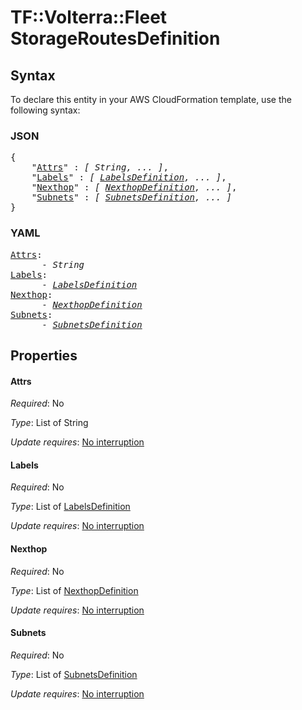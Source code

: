 # TF::Volterra::Fleet StorageRoutesDefinition

## Syntax

To declare this entity in your AWS CloudFormation template, use the following syntax:

### JSON

<pre>
{
    "<a href="#attrs" title="Attrs">Attrs</a>" : <i>[ String, ... ]</i>,
    "<a href="#labels" title="Labels">Labels</a>" : <i>[ <a href="labelsdefinition.md">LabelsDefinition</a>, ... ]</i>,
    "<a href="#nexthop" title="Nexthop">Nexthop</a>" : <i>[ <a href="nexthopdefinition.md">NexthopDefinition</a>, ... ]</i>,
    "<a href="#subnets" title="Subnets">Subnets</a>" : <i>[ <a href="subnetsdefinition.md">SubnetsDefinition</a>, ... ]</i>
}
</pre>

### YAML

<pre>
<a href="#attrs" title="Attrs">Attrs</a>: <i>
      - String</i>
<a href="#labels" title="Labels">Labels</a>: <i>
      - <a href="labelsdefinition.md">LabelsDefinition</a></i>
<a href="#nexthop" title="Nexthop">Nexthop</a>: <i>
      - <a href="nexthopdefinition.md">NexthopDefinition</a></i>
<a href="#subnets" title="Subnets">Subnets</a>: <i>
      - <a href="subnetsdefinition.md">SubnetsDefinition</a></i>
</pre>

## Properties

#### Attrs

_Required_: No

_Type_: List of String

_Update requires_: [No interruption](https://docs.aws.amazon.com/AWSCloudFormation/latest/UserGuide/using-cfn-updating-stacks-update-behaviors.html#update-no-interrupt)

#### Labels

_Required_: No

_Type_: List of <a href="labelsdefinition.md">LabelsDefinition</a>

_Update requires_: [No interruption](https://docs.aws.amazon.com/AWSCloudFormation/latest/UserGuide/using-cfn-updating-stacks-update-behaviors.html#update-no-interrupt)

#### Nexthop

_Required_: No

_Type_: List of <a href="nexthopdefinition.md">NexthopDefinition</a>

_Update requires_: [No interruption](https://docs.aws.amazon.com/AWSCloudFormation/latest/UserGuide/using-cfn-updating-stacks-update-behaviors.html#update-no-interrupt)

#### Subnets

_Required_: No

_Type_: List of <a href="subnetsdefinition.md">SubnetsDefinition</a>

_Update requires_: [No interruption](https://docs.aws.amazon.com/AWSCloudFormation/latest/UserGuide/using-cfn-updating-stacks-update-behaviors.html#update-no-interrupt)

